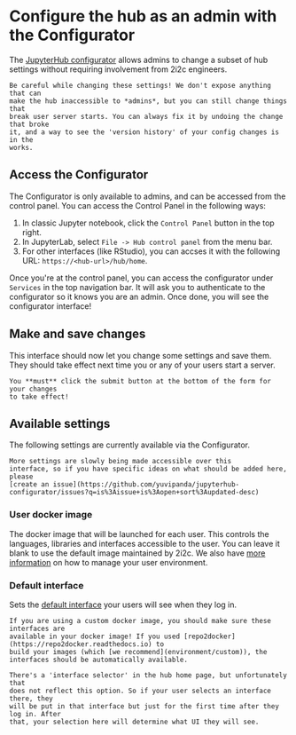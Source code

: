 # Configure the hub as an admin with the Configurator

The [JupyterHub configurator](https://github.com/yuvipanda/jupyterhub-configurator)
allows admins to change a subset of hub settings without requiring involvement
from 2i2c engineers.

```{warning}
Be careful while changing these settings! We don't expose anything that can
make the hub inaccessible to *admins*, but you can still change things that
break user server starts. You can always fix it by undoing the change that broke
it, and a way to see the 'version history' of your config changes is in the
works.
```

## Access the Configurator

The Configurator is only available to admins, and can be accessed from the
control panel. You can access the Control Panel in the following ways:

1. In classic Jupyter notebook, click the `Control Panel` button in the top right.
2. In JupyterLab, select `File -> Hub control panel` from the menu bar.
3. For other interfaces (like RStudio), you can accses it with the following URL:
   `https://<hub-url>/hub/home`.
   
Once you're at the control panel, you can access the configurator under
`Services` in the top navigation bar. It will ask you to authenticate to the
configurator so it knows you are an admin. Once done, you will see the
configurator interface!

## Make and save changes

This interface should now let you change some settings and save them. They should
take effect next time you or any of your users start a server. 

```{warning}
You **must** click the submit button at the bottom of the form for your changes
to take effect!
```

## Available settings

The following settings are currently available via the Configurator.

```{note}
More settings are slowly being made accessible over this
interface, so if you have specific ideas on what should be added here, please
[create an issue](https://github.com/yuvipanda/jupyterhub-configurator/issues?q=is%3Aissue+is%3Aopen+sort%3Aupdated-desc)
```

### User docker image

The docker image that will be launched for each user. This controls the languages,
libraries and interfaces accessible to the user. You can leave it blank to use the
default image maintained by 2i2c. We also have [more information](environment) on
how to manage your user environment.

### Default interface

Sets the [default interface](../configuration/default-interface.md) your users
will see when they log in.

```{note}
If you are using a custom docker image, you should make sure these interfaces are
available in your docker image! If you used [repo2docker](https://repo2docker.readthedocs.io) to
build your images (which [we recommend](environment/custom)), the
interfaces should be automatically available.
```

```{note}
There's a 'interface selector' in the hub home page, but unfortunately that
does not reflect this option. So if your user selects an interface there, they
will be put in that interface but just for the first time after they log in. After
that, your selection here will determine what UI they will see.
```
